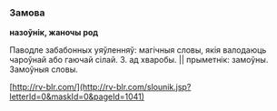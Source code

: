 ### Замова
**назоўнік, жаночы род**

Паводле забабонных уяўленняў: магічныя словы, якія валодаюць чароўнай або гаючай сілай. З. ад хваробы. || прыметнік: замоўны. Замоўныя словы.

<a rel="author">[http://rv-blr.com/](http://rv-blr.com/slounik.jsp?letterId=0&maskId=0&pageId=1041)</a>
